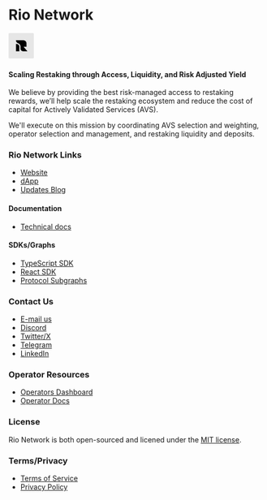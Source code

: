 # Rio Network

![Rio Network Logo](rio-network-logo-smaller.png)

#### Scaling Restaking through Access, Liquidity, and Risk Adjusted Yield

We believe by providing the best risk-managed access to restaking rewards, we’ll help scale the restaking ecosystem and reduce the cost of capital for Actively Validated Services (AVS).

We'll execute on this mission by coordinating AVS selection and weighting, operator selection and management, and restaking liquidity and deposits.

### Rio Network Links 
- [Website](https://www.rio.network)
- [dApp](https://app.rio.network)
- [Updates Blog](https://updates.rio.network/)

#### Documentation
- [Technical docs](https://docs.rio.network/)

#### SDKs/Graphs
- [TypeScript SDK](https://docs.rio.network/contracts-and-tooling/tooling/typescript-sdk)
- [React SDK](https://docs.rio.network/contracts-and-tooling/tooling/react-sdk)
- [Protocol Subgraphs](https://docs.rio.network/contracts-and-tooling/tooling/protocol-subgraphs)

### Contact Us
- [E-mail us](hi@rio.network)
- [Discord](https://discord.gg/rio-network)
- [Twitter/X](https://twitter.com/RioRestaking)
- [Telegram](https://t.me/rionetworkupdates)
- [LinkedIn](https://www.linkedin.com/company/rio-network/)

### Operator Resources
- [Operators Dashboard](https://operators.rio.network/)
- [Operator Docs](https://docs-operators.rio.network/)

### License
Rio Network is both open-sourced and licened under the [MIT license](LICENSE).

### Terms/Privacy
- [Terms of Service](https://docs.rio.network/privacy/terms-of-service)
- [Privacy Policy](https://docs.rio.network/privacy/privacy-policy)
